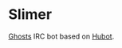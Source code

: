 Slimer
======

[Ghosts](https://github.com/TryGhost/Ghost) IRC bot based on [Hubot](http://hubot.github.com).
